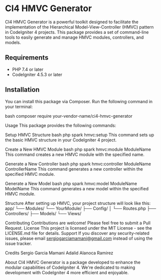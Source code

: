 # CI4 HMVC Generator

CI4 HMVC Generator is a powerful toolkit designed to facilitate the implementation of the Hierarchical Model-View-Controller (HMVC) pattern in CodeIgniter 4 projects. This package provides a set of command-line tools to easily generate and manage HMVC modules, controllers, and models.

## Requirements

- PHP 7.4 or later
- CodeIgniter 4.5.3 or later

## Installation

You can install this package via Composer. Run the following command in your terminal:

bash
composer require your-vendor-name/ci4-hmvc-generator

Usage
This package provides the following commands:

Setup HMVC Structure
bash
php spark hmvc:setup
This command sets up the basic HMVC structure in your CodeIgniter 4 project.

Create a New HMVC Module
bash
php spark hmvc:module ModuleName
This command creates a new HMVC module with the specified name.

Generate a New Controller
bash
php spark hmvc:controller ModuleName ControllerName
This command generates a new controller within the specified HMVC module.

Generate a New Model
bash
php spark hmvc:model ModuleName ModelName
This command generates a new model within the specified HMVC module.

Structure
After setting up HMVC, your project structure will look like this:
app/
└── Modules/
    └── YourModule/
        ├── Config/
        │   └── Routes.php
        ├── Controllers/
        ├── Models/
        └── Views/

Contributing
Contributions are welcome! Please feel free to submit a Pull Request.
License
This project is licensed under the MIT License - see the LICENSE.md file for details.
Support
If you discover any security-related issues, please email sergiogarciamamani@gmail.com instead of using the issue tracker.

Credits
Sergio Garcia Mamani
Adalid Alanoca Ramirez

About
CI4 HMVC Generator is a package developed to enhance the modular capabilities of CodeIgniter 4. We're dedicated to making development with CodeIgniter 4 more efficient and enjoyable.
